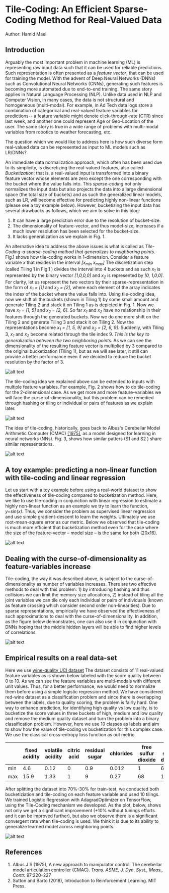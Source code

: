 Tile-Coding: An Efficient Sparse-Coding Method for Real-Valued Data
===================================================================

Author: Hamid Maei

Introduction
------------

Arguably the most important problem in machine learning (ML) is representing raw input data such that it can be used
for reliable predictions. Such representation is often presented as a *feature vector*, that can be used for training
the model. With the advent of Deep Neural Networks (DNNs) such as Convolutional Neural Networks (CNNs), generating such
features is becoming more automated due to end-to-end training. The same story applies in Natural Language Processing
(NLP). Unlike data used in NLP and Computer Vision, in many cases, the data is not structural and homogeneous
(multi-modal). For example, in Ad Tech data logs store a combination of categorical and real-valued feature variables
for predictions-- a feature variable might denote click-through-rate (CTR) since last week, and another one could
represent Age or Geo-Location of the user. The same story is true in a wide range of problems with multi-modal
variables from robotics to weather forecasting, etc.

The question which we would like to address here is how such diverse form real-valued data can be represented as input
to ML models such as LR/DNNs?

An immediate data normalization approach, which often has been used due to its simplicity, is discretizing the
real-valued features, also called *Bucketization*; that is, a real-valued input is transformed into a binary feature
vector whose elements are zero except the one corresponding with the bucket where the value falls into.
This *sparse-coding* not only normalizes the input data but also projects the data into a large dimensional space
(the total size of buckets) and as such the generalized linear models, such as LR, will become effective for
predicting highly non-linear functions (please see a toy example below). However, bucketizing the input data has
several drawbacks as follows, which we aim to solve in this blog:

1. It can have a large prediction error due to the resolution of bucket-size.
2. The dimensionality of feature-vector, and thus model-size, increases if a much lower resolution has been selected
for the bucket-size.
3. It lacks generalization as we explain in Fig. 1.

An alternative idea to address the above issues is what is called as *Tile-Coding–a sparse-coding method that
generalizes to neighboring points.* Fig.1 shows how tile-coding works in 1-dimension. Consider a feature
variable *x* that resides in the interval *\[x<sub>min</sub> x<sub>max</sub>\]*
The discretization step (called Tiling 1 in Fig.1 ) divides the interval into 4 buckets and as such
*x<sub>1</sub>* is represented by the binary vector *\[1,0,0,0\]* and *x<sub>2</sub>*
is represented by *\[0, 1,0,0\]*. For clarity, let us represent the two vectors by their sparse-representation in the
form of *x<sub>1</sub> = \[1\]* and *x<sub>2</sub> = \[2\]*,
where each element of the array indicates the index of the bucket where the value falls into.
Using tile-coding idea, now we shift all the buckets (shown in Tiling 1) by some small amount and generate Tiling 2
and stack it on Tiling 1 as is depicted in Fig. 1. Now we have *x<sub>1</sub> = \[1, 5\]* and
*x<sub>2</sub> = \[2, 6\]*. So far *x<sub>1</sub>* and *x<sub>2</sub>*
have no relationship in their features through the generated buckets. Now we do one more shift on the Tiling 2 and
generate Tiling 3 and stack it on Tiling 2. Now the representations become
*x<sub>1</sub> = \[1, 5, 9\]* and *x<sub>2</sub> = \[2, 6, 9\]*. Suddenly, with Tiling 3,
*x<sub>1</sub>* and *x<sub>2</sub>*
become related through the tile index 9. *This is the key to generalization between the two neighboring points.* As
we can see the dimensionality of the resulting feature vector is multiplied by 3 compared to the original
bucketization (Tiling 1), but as we will see later, it still can provide a better performance even if we decided to
reduce the bucket resolution by the factor of 3.

![alt text](assets/tiling.png)

The tile-coding idea we explained above can be extended to inputs with multiple feature variables. For example,
Fig. 2 shows how to do tile-coding for the 2-dimensional case. As we get more and more feature-variables we will face
the curse-of-dimensionality, but this problem can be remedied through hashing or tiling or individual or pairs
of features as we explain later.

![alt text](assets/2dtiling.png)

The idea of tile-coding, historically, goes back to Albus's Cerebellar Model Arithmetic Computer (CMAC)
[\[1975\]](http://wrcooke.net/classiccomputer/robot_brains/albus/byte_albus.html), as
a model designed for learning in neural networks (NNs). Fig. 3, shows how similar patters (S1 and S2 ) share similar
representations.

![alt text](assets/cmac.png)

A toy example: predicting a non-linear function with tile-coding and linear regression
--------------------------------------------------------------------------------------

Let us start with a toy example before using a real-world dataset to show the effectiveness of tile-coding compared
to bucketization method. Here, we like to use tile-coding in conjunction with linear regression to estimate a highly
non-linear function as an example we try to learn the function, *y=sin(x)*.
Thus, we consider the problem as supervised linear regression and use simple gradient-descent to learn the weights.
Ultimately we use root-mean-square error as our metric. Below we observed that tile-coding is much more efficient
that bucketization method even for the case where the size of the feature-vector – model size – is the same for
both (20x16).

![alt text](assets/resolutions.png)

Dealing with the curse-of-dimensionality as feature-variables increase
----------------------------------------------------------------------

Tile-coding, the way it was described above, is subject to the curse-of-dimensionality as number of variables increases.
There are two effective methods to deal with this problem: 1) by introducing hashing and thus collisions we can limit
the memory size allocations, 2) instead of tiling all the joint variables we can tile only each individual or pairs
of individuals (known as feature crossing which consider second order non-linearities). Due to sparse representations,
empirically we have observed the effectiveness of such approximations to deal with the curse-of-dimensionality.
In addition, as the figure below demonstrates, one can also use it in conjunction with DNNs hoping that the middle
hidden layers will be able to find higher levels of correlations.

![alt text](assets/dnn.png)

Empirical results on a real data-set
------------------------------------

Here we use [wine-quality UCI dataset](https://archive.ics.uci.edu/ml/datasets/wine+quality)
The dataset consists of 11 real-valued feature variables as is shown below labeled with the score quality
between 0 to 10. As we can see the feature variables are multi-modals with different unit values. Thus, for a
better performance, we would need to normalize them before using a simple logistic regression method.
We have considered red-wine dataset as a classification problem and since there is overlapping between the labels,
due to quality scoring, the problem is fairly hard. One way to enhance prediction, for identifying high quality vs
low quality, is to bucketize the score values in three buckets of high, medium and low quality and remove the
medium quality dataset and turn the problem into a binary classification problem. However, here we use 10 classes
as labels and aim to show how the value of tile-coding vs bucketization for this complex case. We use the classical
cross-entropy loss function as out metric.

&nbsp; | fixed acidity | volatile acidity | citric acid | residual sugar | chlorides | free sulfur dioxide | total sulfur dioxide | density | pH   | sulphates | alcohol
------ | ------------- | ---------------- | ----------- | -------------- | --------- | ------------------- | -------------------- | ------- | ---- | --------- | -------
min    | 4.6           | 0.12             | 0           | 0.9            | 0.012     | 1                   | 6                    | 0.99007 | 2.74 | 0.33      | 8.4
max    | 15.9          | 1.33             | 1           | 9              | 0.27      | 68                  | 165                  | 1.00369 | 4.01 | 1.36      | 14.9

After splitting the dataset into 70%-30% for train-test, we conducted both bucketiziation and tile-coding on each
feature variable and used 10 tilings. We trained Logistic Regression with AdagradOptimizer on TensorFlow, using
the Tile-Coding mechanism we developed. As the plot, below, shows not only we get a significant improvement
(+10% without tunings efforts and it can be improved further), but also we observe there is a significant convergent
rate when tile-coding is used. We think it is due to its ability to generalize learned model across neighboring points.

![alt text](assets/loss.png)

References
----------

1. Albus J S (1975), A new approach to manipulator control: The cerebellar model articulation controller (CMAC). *Trans. ASME, J. Dyn. Syst., Meas., Contr.* 97:220–227
2. Sutton and Barto (2018), Introduction to Reinforcement Learning. MIT Press.
